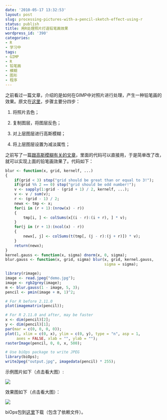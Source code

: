 ```yaml
---
date: '2010-05-17 13:32:53'
layout: post
slug: processing-pictures-with-a-pencil-sketch-effect-using-r
status: publish
title: 用R处理照片打造铅笔画效果
wordpress_id: '390'
categories:
- R
- 学习中
tags:
- GIMP
- R
- 铅笔画
- 模糊
- 图形
- 程序
---
```


之前看过一篇文章，介绍的是如何在GIMP中对照片进行处理，产生一种铅笔画的效果。原文在[这里](http://the-double-0-project.net/blog/?p=58)，步骤主要分四步：

	
  1. 将照片去色；

	
  2. 复制图层，将图层反色；

	
  3. 对上层图层进行高斯模糊；

	
  4. 将上层图层设置为减淡属性；


之前写了一篇[跟高斯模糊有关的文章](http://yixuan.github.com/cn/2010/02/blur-and-smoothing/)，里面的代码可以直接用，于是简单改了改，就可以实现上面的铅笔画效果了。代码如下：

```r
blur <- function(x, grid, kernelf, ...)
{
    if(grid < 3) stop("grid should be great than or equal to 3!");
    if(grid %% 2 == 0) stop("grid should be odd number!");
    v <- sapply(1:grid - (grid + 1) / 2, kernelf, ...);
    v <- v / sum(v);
    r <- (grid - 1) / 2;
    newx <- tmp <- x;
    for(i in (r + 1):(nrow(x) - r))
    {
        tmp[i, ] <- colSums(x[(i - r):(i + r), ] * v);
    }
    for(j in (r + 1):(ncol(x) - r))
    {
        newx[, j] <- colSums(t(tmp[, (j - r):(j + r)]) * v);
    }
    return(newx);
}
kernel.gauss <- function(x, sigma) dnorm(x, 0, sigma);
blur.gauss <- function(x, grid, sigma) blur(x, grid, kernel.gauss,
                                            sigma = sigma);

library(rimage);
image <- read.jpeg("demo.jpg");
image <- rgb2grey(image);
m <- blur.gauss(1 - image, 5, 3);
pencil <- pmin(image + m, 1)^2;

# For R before 2.11.0
plot(imagematrix(pencil));

# For R 2.11.0 and after, may be faster
x <- dim(pencil)[2];
y <- dim(pencil)[1];
par(mar = c(0, 0, 0, 0));
plot(1, xlim = c(0, x), ylim = c(0, y), type = "n", asp = 1,
     axes = FALSE, xlab = "", ylab = "");
rasterImage(pencil, 0, 0, x, 500);

# Use biOps package to write JPEG
library(biOps);
writeJpeg("output.jpg", imagedata(pencil) * 255);
```


示例图片如下（点击看大图）:

[![](https://i.imgur.com/Udiuc.jpg)](https://i.imgur.com/Udiuc.jpg)

效果图如下（点击看大图）：

[![](https://i.imgur.com/Wsddc.jpg)](https://i.imgur.com/Wsddc.jpg)

biOps包到[这里](https://bitbucket.org/yixuan/cn/downloads/biOps.zip)下载（包含了依赖文件）。
